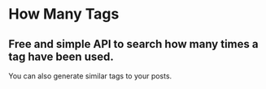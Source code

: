# How Many Tags
## Free and simple API to search how many times a tag have been used.
You can also generate similar tags to your posts.
